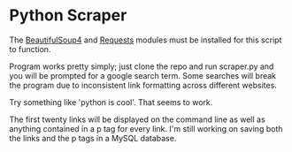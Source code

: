 # Python Scraper

The [BeautifulSoup4](https://www.crummy.com/software/BeautifulSoup/)
and [Requests](http://docs.python-requests.org/en/master/) modules
must be installed for this script to function.

Program works pretty simply; just clone the repo and run scraper.py
and you will be prompted for a google search term. Some searches will
break the program due to inconsistent link formatting across
different websites.

Try something like 'python is cool'. That seems to work.

The first twenty links will be displayed on the command line as well
as anything contained in a p tag for every link. I'm still working
on saving both the links and the p tags in a MySQL database.